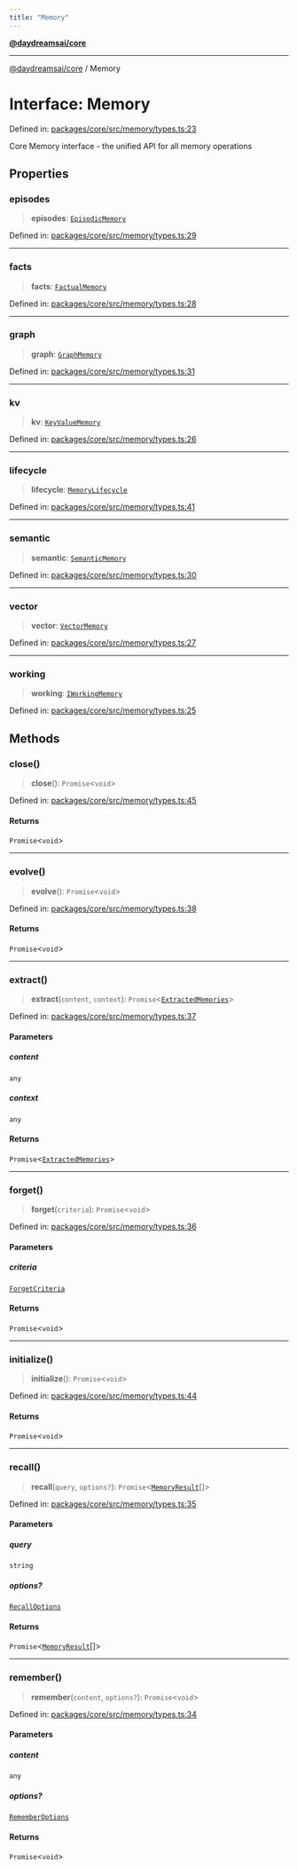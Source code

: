 ```yaml
---
title: "Memory"
---
```


[**@daydreamsai/core**](./api-reference.md)

***

[@daydreamsai/core](./api-reference.md) / Memory

# Interface: Memory

Defined in: [packages/core/src/memory/types.ts:23](https://github.com/dojoengine/daydreams/blob/bbf75946e0d6d99fbdde4cebb2f8a4e8926724f1/packages/core/src/memory/types.ts#L23)

Core Memory interface - the unified API for all memory operations

## Properties

### episodes

> **episodes**: [`EpisodicMemory`](./EpisodicMemory.md)

Defined in: [packages/core/src/memory/types.ts:29](https://github.com/dojoengine/daydreams/blob/bbf75946e0d6d99fbdde4cebb2f8a4e8926724f1/packages/core/src/memory/types.ts#L29)

***

### facts

> **facts**: [`FactualMemory`](./FactualMemory.md)

Defined in: [packages/core/src/memory/types.ts:28](https://github.com/dojoengine/daydreams/blob/bbf75946e0d6d99fbdde4cebb2f8a4e8926724f1/packages/core/src/memory/types.ts#L28)

***

### graph

> **graph**: [`GraphMemory`](./GraphMemory.md)

Defined in: [packages/core/src/memory/types.ts:31](https://github.com/dojoengine/daydreams/blob/bbf75946e0d6d99fbdde4cebb2f8a4e8926724f1/packages/core/src/memory/types.ts#L31)

***

### kv

> **kv**: [`KeyValueMemory`](./KeyValueMemory.md)

Defined in: [packages/core/src/memory/types.ts:26](https://github.com/dojoengine/daydreams/blob/bbf75946e0d6d99fbdde4cebb2f8a4e8926724f1/packages/core/src/memory/types.ts#L26)

***

### lifecycle

> **lifecycle**: [`MemoryLifecycle`](./MemoryLifecycle.md)

Defined in: [packages/core/src/memory/types.ts:41](https://github.com/dojoengine/daydreams/blob/bbf75946e0d6d99fbdde4cebb2f8a4e8926724f1/packages/core/src/memory/types.ts#L41)

***

### semantic

> **semantic**: [`SemanticMemory`](./SemanticMemory.md)

Defined in: [packages/core/src/memory/types.ts:30](https://github.com/dojoengine/daydreams/blob/bbf75946e0d6d99fbdde4cebb2f8a4e8926724f1/packages/core/src/memory/types.ts#L30)

***

### vector

> **vector**: [`VectorMemory`](./VectorMemory.md)

Defined in: [packages/core/src/memory/types.ts:27](https://github.com/dojoengine/daydreams/blob/bbf75946e0d6d99fbdde4cebb2f8a4e8926724f1/packages/core/src/memory/types.ts#L27)

***

### working

> **working**: [`IWorkingMemory`](./IWorkingMemory.md)

Defined in: [packages/core/src/memory/types.ts:25](https://github.com/dojoengine/daydreams/blob/bbf75946e0d6d99fbdde4cebb2f8a4e8926724f1/packages/core/src/memory/types.ts#L25)

## Methods

### close()

> **close**(): `Promise`\<`void`\>

Defined in: [packages/core/src/memory/types.ts:45](https://github.com/dojoengine/daydreams/blob/bbf75946e0d6d99fbdde4cebb2f8a4e8926724f1/packages/core/src/memory/types.ts#L45)

#### Returns

`Promise`\<`void`\>

***

### evolve()

> **evolve**(): `Promise`\<`void`\>

Defined in: [packages/core/src/memory/types.ts:38](https://github.com/dojoengine/daydreams/blob/bbf75946e0d6d99fbdde4cebb2f8a4e8926724f1/packages/core/src/memory/types.ts#L38)

#### Returns

`Promise`\<`void`\>

***

### extract()

> **extract**(`content`, `context`): `Promise`\<[`ExtractedMemories`](./ExtractedMemories.md)\>

Defined in: [packages/core/src/memory/types.ts:37](https://github.com/dojoengine/daydreams/blob/bbf75946e0d6d99fbdde4cebb2f8a4e8926724f1/packages/core/src/memory/types.ts#L37)

#### Parameters

##### content

`any`

##### context

`any`

#### Returns

`Promise`\<[`ExtractedMemories`](./ExtractedMemories.md)\>

***

### forget()

> **forget**(`criteria`): `Promise`\<`void`\>

Defined in: [packages/core/src/memory/types.ts:36](https://github.com/dojoengine/daydreams/blob/bbf75946e0d6d99fbdde4cebb2f8a4e8926724f1/packages/core/src/memory/types.ts#L36)

#### Parameters

##### criteria

[`ForgetCriteria`](./ForgetCriteria.md)

#### Returns

`Promise`\<`void`\>

***

### initialize()

> **initialize**(): `Promise`\<`void`\>

Defined in: [packages/core/src/memory/types.ts:44](https://github.com/dojoengine/daydreams/blob/bbf75946e0d6d99fbdde4cebb2f8a4e8926724f1/packages/core/src/memory/types.ts#L44)

#### Returns

`Promise`\<`void`\>

***

### recall()

> **recall**(`query`, `options?`): `Promise`\<[`MemoryResult`](./MemoryResult.md)[]\>

Defined in: [packages/core/src/memory/types.ts:35](https://github.com/dojoengine/daydreams/blob/bbf75946e0d6d99fbdde4cebb2f8a4e8926724f1/packages/core/src/memory/types.ts#L35)

#### Parameters

##### query

`string`

##### options?

[`RecallOptions`](./RecallOptions.md)

#### Returns

`Promise`\<[`MemoryResult`](./MemoryResult.md)[]\>

***

### remember()

> **remember**(`content`, `options?`): `Promise`\<`void`\>

Defined in: [packages/core/src/memory/types.ts:34](https://github.com/dojoengine/daydreams/blob/bbf75946e0d6d99fbdde4cebb2f8a4e8926724f1/packages/core/src/memory/types.ts#L34)

#### Parameters

##### content

`any`

##### options?

[`RememberOptions`](./RememberOptions.md)

#### Returns

`Promise`\<`void`\>
